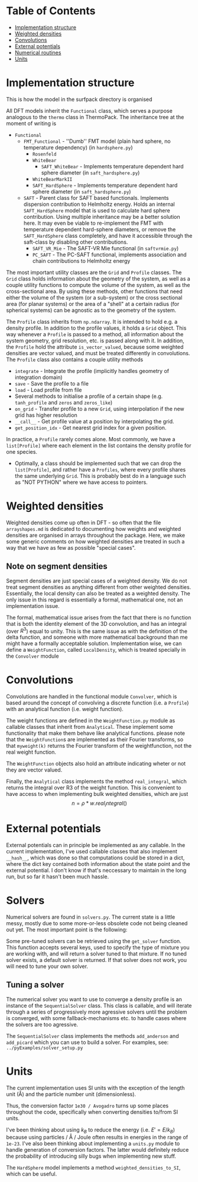 # Table of Contents
* [Implementation structure](#implementation-structure)
* [Weighted densities](#weighted-densities)
* [Convolutions](#convolutions)
* [External potentials](#external-potentials)
* [Numerical routines](#solvers)
* [Units](#units)


# Implementation structure
This is how the model in the surfpack directory is organised

All DFT models inherit the `Functional` class, which serves a purpose analogous to the `thermo` class in ThermoPack. The inheritance tree at the moment of writing is

* `Functional`
  * `FMT_Functional` - ''Dumb'' FMT model (plain hard sphere, no temperature dependency) (in `hardsphere.py`)
    * `Rosenfeld`
    * `WhiteBear`
      * `SAFT_WhiteBear` - Implements temperature dependent hard sphere diameter (in `saft_hardsphere.py`)
    * `WhiteBearMarkII`
    * `SAFT_HardSphere` - Implements temperature dependent hard sphere diameter (in `saft_hardsphere.py`)
  * `SAFT` - Parent class for SAFT based functionals. Implements dispersion contribution to Helmholtz energy. Holds an internal `SAFT_HardSphere` model that is used to calculate hard sphere contribution.
            Using multiple inheritance may be a better solution here. It may even be viable to re-implement the FMT with temperature dependent hard-sphere diameters, or remove the `SAFT_HardSphere` class
            completely, and have it accessible through the saft-class by disabling other contributions.
    * `SAFT_VR_Mie` - The SAFT-VR Mie functional (in `saftvrmie.py`)
    * `PC_SAFT` - The PC-SAFT functional, implements association and chain contributions to Helmholtz energy

The most important utility classes are the `Grid` and `Profile` classes. The `Grid` class holds information about the geometry of the system, as well as a couple utility functions to compute 
the volume of the system, as well as the cross-sectional area. By using these methods, other functions that need either the volume of the system (or a sub-system) or the cross sectional area
(for planar systems) or the area of a "shell" at a certain radius (for spherical systems) can be agnostic as to the geometry of the system.

The `Profile` class inherits from `np.ndarray`. It is intended to hold e.g. a density profile. In addition to the profile values, it holds a `Grid` object. This way whenever a `Profile` is passed
to a method, all information about the system geometry, grid resolution, etc. is passed along with it. In addition, the `Profile` hold the attribute `is_vector_valued`, because some weighted 
densities are vector valued, and must be treated differently in convolutions. The `Profile` class also contains a couple utility methods

* `integrate` - Integrate the profile (implicitly handles geometry of integration domain)
* `save` - Save the profile to a file
* `load` - Load profile from file
* Several methods to initialise a profile of a certain shape (e.g. `tanh_profile` and `zeros` and `zeros_like`)
* `on_grid` - Transfer profile to a new `Grid`, using interpolation if the new grid has higher resolution
* `__call__` - Get profile value at a position by interpolating the grid.
* `get_position_idx` - Get nearest grid index for a given position.

In practice, a `Profile` rarely comes alone. Most commonly, we have a `list[Profile]` where each element in the list contains the density profile for one species.

* Optimally, a class should be implemented such that we can drop the `list[Profile]`, and rather have a `Profiles`, where every profile shares the same underlying `Grid`. This is probably best do in a language such as "NOT PYTHON" where we have access to pointers. 

# Weighted densities

Weighted densities come up often in DFT - so often that the file `arrayshapes.md` is dedicated to documenting how weights and weighted densities are
organised in arrays throughout the package. Here, we make some generic comments on how weighted densities are treated in such a way that we have
as few as possible "special cases".

## Note on segment densities

Segment densities are just special cases of a weighted density. We do not treat segment densities as anything different from other weighted densities.
Essentially, the local density can also be treated as a weighted density. The only issue in this regard is essentially a formal, mathematical one, not 
an implementation issue. 

The formal, mathematical issue arises from the fact that there is no function that is both the identity element of the 3D convolution,
and has an integral (over $R^3$) equal to unity. This is the same issue as with the definition of the delta function, and someone with
more mathematical background than me might have a formally acceptable solution. Implementation wise, we can define a 
`WeightFunction`, called `LocalDensity`, which is treated specially in the `Convolver` module

##

# Convolutions

Convolutions are handled in the functional module `Convolver`, which is based around the concept of convolving a discrete function (i.e. a `Profile`) with an analytical function (i.e. weight function).

The weight functions are defined in the `WeightFunction.py` module as callable classes that inherit from `Analytical`. These implement some functionality that make them behave like analytical functions.
please note that the `WeightFunction`s are implemented as their Fourier transforms, so that `myweight(k)` returns the Fourier transform of the weightfunction, not the real weight function.

The `WeightFunction` objects also hold an attribute indicating wheter or not they are vector valued.

Finally, the `Analytical` class implements the method `real_integral`, which returns the integral over R3 of the weight function. This is convenient to have access to 
when implementing bulk weighted densities, which are just 
$$
n = \rho * w.real_integral()
$$

# External potentials

External potentials can in principle be implemented as any callable. In the current implementation, I've used callable classes that also implement `__hash__`, which was done so that computations could 
be stored in a dict, where the dict key contained both information about the state point and the external potential. I don't know if that's neccessary to maintain in the long run, but so far it hasn't 
been much hassle.

# Solvers

Numerical solvers are found in `solvers.py`. The current state is a little messy, mostly due to some more-or-less obsolete
code not being cleaned out yet. The most important point is the following:

Some pre-tuned solvers can be retrieved using the `get_solver` function. This function accepts several keys, used to 
specify the type of mixture you are working with, and will return a solver tuned to that mixture. If no tuned solver exists,
a default solver is returned. If that solver does not work, you will need to tune your own solver.

## Tuning a solver

The numerical solver you want to use to converge a density profile is an instance of the `SequentialSolver` class. This
class is callable, and will iterate through a series of progressively more agressive solvers until the problem is converged,
with some fallback-mechanisms etc. to handle cases where the solvers are too agressive.

The `SequentialSolver` class implements the methods `add_anderson` and `add_picard` which you can use to build a solver.
For examples, see: `../pyExamples/solver_setup.py`

# Units

The current implementation uses SI units with the exception of the length unit (Å) and the particle number unit (dimensionless).

Thus, the conversion factor `1e30 / Avogadro` turns up some places throughout the code, specifically when converting densities
to/from SI units.

I've been thinking about using $k_B$ to reduce the energy (i.e. $E' = E / k_B$) because using particles / Å / Joule
often results in energies in the range of `1e-23`. I've also been thinking about implementing a `units.py`
module to handle generation of conversion factors. The latter would definitely reduce the probability of introducing silly bugs
when implementing new stuff.

The `HardSphere` model implements a method `weighted_densities_to_SI`, which can be useful.